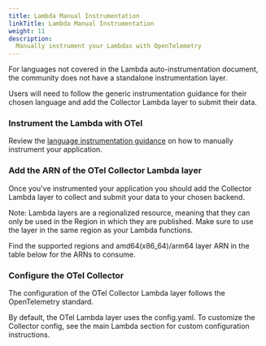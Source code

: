 ```yaml
---
title: Lambda Manual Instrumentation
linkTitle: Lambda Manual Instrumentation
weight: 11
description:
  Manually instrument your Lambdas with OpenTelemetry 
---
```


For languages not covered in the Lambda auto-instrumentation document, the community does not have a standalone instrumentation layer.

Users will need to follow the generic instrumentation guidance for their chosen language and add the Collector Lambda layer to submit their data.

### Instrument the Lambda with OTel

Review the [language instrumentation guidance](https://opentelemetry.io/docs/instrumentation/) on how to manually instrument your application.

### Add the ARN of the OTel Collector Lambda layer

Once you've instrumented your application you should add the Collector Lambda layer to collect and submit your data to your chosen backend.

Note: Lambda layers are a regionalized resource, meaning that they can only be used in the Region in which they are published. Make sure to use the layer in the same region as your Lambda functions.

Find the supported regions and amd64(x86_64)/arm64 layer ARN in the table below for the ARNs to consume.

### Configure the OTel Collector

The configuration of the OTel Collector Lambda layer follows the OpenTelemetry standard.

By default, the OTel Lambda layer uses the config.yaml. To customize the Collector config, see the main Lambda section for custom configuration instructions.
